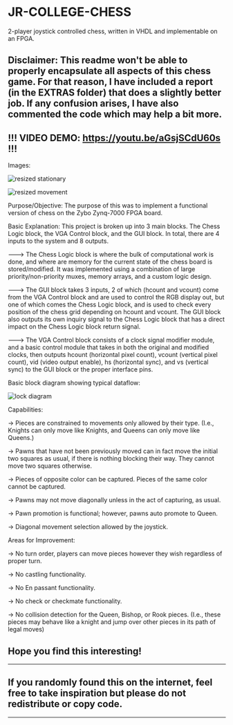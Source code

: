 # JR-COLLEGE-CHESS
2-player joystick controlled chess, written in VHDL and implementable on an FPGA.

Disclaimer:
This readme won't be able to properly encapsulate all aspects of this chess game. For that reason, I have included a report (in the EXTRAS folder) that does a slightly
better job. If any confusion arises, I have also commented the code which may help a bit more.
------------------------------------------------
!!! VIDEO DEMO: https://youtu.be/aGsjSCdU60s !!!
------------------------------------------------
Images: 

![resized stationary](https://github.com/JuniorBrice/JR-COLLEGE-CHESS/assets/79341423/b4e74fdf-d86c-4e5e-aa4d-e434e0bfd549)

![resized movement](https://github.com/JuniorBrice/JR-COLLEGE-CHESS/assets/79341423/efbc2610-4653-4ecb-a2ef-bd866dbd02c0)

Purpose/Objective:
The purpose of this was to implement a functional version of chess on the Zybo Zynq-7000 FPGA board.

Basic Explanation:
This project is broken up into 3 main blocks. The Chess Logic block, the VGA Control block, and the GUI block. In total, there are 4 inputs to the system and 8 outputs.

---> The Chess Logic block is where the bulk of computational work is done, and where are memory for the current state of the chess board is stored/modified. It was implemented
using a combination of large priority/non-priority muxes, memory arrays, and a custom logic design. 

---> The GUI block takes 3 inputs, 2 of which (hcount and vcount) come from the VGA Control block and are used to control the RGB display out, but one of which comes the Chess Logic block, and is 
used to check every position of the chess grid depending on hcount and vcount. The GUI block also outputs its own inquiry signal to the Chess Logic block that has a direct impact on the Chess
Logic block return signal.

---> The VGA Control block consists of a clock signal modifier module, and a basic control module that takes in both the original and modified clocks, then outputs hcount (horizontal pixel count),
vcount (vertical pixel count), vid (video output enable), hs (horizontal sync), and vs (vertical sync) to the GUI block or the proper interface pins.

Basic block diagram showing typical dataflow:

![lock diagram](https://github.com/JuniorBrice/JR-COLLEGE-CHESS/assets/79341423/35d22a3e-9e7d-4440-9523-1d5dbe431b00)

Capabilities:

-> Pieces are constrained to movements only allowed by their type. (I.e., Knights can only move like Knights, and Queens can only move like Queens.)

-> Pawns that have not been previously moved can in fact move the initial two squares as usual, if there is nothing blocking their way. They cannot move two squares otherwise.

-> Pieces of opposite color can be captured. Pieces of the same color cannot be captured.

-> Pawns may not move diagonally unless in the act of capturing, as usual.

-> Pawn promotion is functional; however, pawns auto promote to Queen.

-> Diagonal movement selection allowed by the joystick.

Areas for Improvement:

-> No turn order, players can move pieces however they wish regardless of proper turn.

-> No castling functionality.

-> No En passant functionality.

-> No check or checkmate functionality.

-> No collision detection for the Queen, Bishop, or Rook pieces. (I.e., these pieces may behave like a knight and jump over other pieces in its path of legal moves)

Hope you find this interesting!
------------------------------------------------------------------------------------------------------------------------
------------------------------------------------------------------------------------------------------------------------
If you randomly found this on the internet, feel free to take inspiration but please do not redistribute or copy code.  
------------------------------------------------------------------------------------------------------------------------
------------------------------------------------------------------------------------------------------------------------

